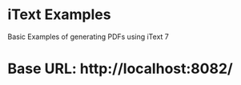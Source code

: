 # iText Examples
Basic Examples of generating PDFs using iText 7

# Base URL: http://localhost:8082/
